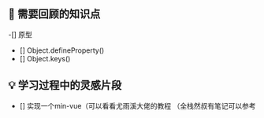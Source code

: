 ## 📖 需要回顾的知识点
-[] 原型
- [] Object.defineProperty()
- [] Object.keys()

## 💡 学习过程中的灵感片段
- [] 实现一个min-vue（可以看看尤雨溪大佬的教程 （全栈然叔有笔记可以参考
